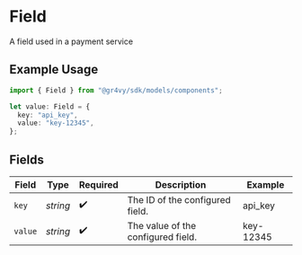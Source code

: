 # Field

A field used in a payment service

## Example Usage

```typescript
import { Field } from "@gr4vy/sdk/models/components";

let value: Field = {
  key: "api_key",
  value: "key-12345",
};
```

## Fields

| Field                              | Type                               | Required                           | Description                        | Example                            |
| ---------------------------------- | ---------------------------------- | ---------------------------------- | ---------------------------------- | ---------------------------------- |
| `key`                              | *string*                           | :heavy_check_mark:                 | The ID of the configured field.    | api_key                            |
| `value`                            | *string*                           | :heavy_check_mark:                 | The value of the configured field. | key-12345                          |